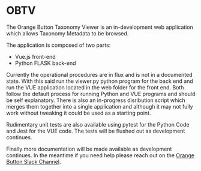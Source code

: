 # OBTV

The Orange Button Taxonomy Viewer is an in-development web application which allows Taxonomy Metadata to be browsed.

The application is composed of two parts:

* Vue.js front-end 
* Python FLASK back-end

Currently the operational procedures are in flux and is not in a documented state.  With this said run the viewer.py
python program for the back end and run the VUE application located in the web folder for the front end.  Both
follow the default process for running Python and VUE programs and should be self explanatory.  There is also an
in-progress disribution script which merges them together into a single application and although it may not fully
work without tweaking it could be used as a starting point.

Rudimentary unit tests are also available using pytest for the Python Code and Jest for the VUE code.  The tests will
be flushed out as development continues.

Finally more documentation will be made available as development continues.  In the meantime if you need help
please reach out on the [Orange Button Slack Channel](https://orange-button.slack.com/).